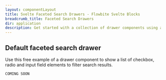 ```yaml
---
layout: componentLayout
title: Svelte Faceted Search Drawers - Flowbite Svelte Blocks
breadcrumb_title: Faceted Search Drawers
dir: application
description: Get started with a collection of drawer components using a faceted search interface to use multiple filters options to search for results in your application.
---
```


## Default faceted search drawer
Use this free example of a drawer component to show a list of checkbox, radio and input field
elements to filter search results.


```svelte example hideOutput
COMING SOON
```
